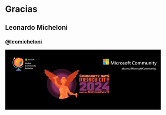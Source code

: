 # Gracias

## Leonardo Micheloni

### [@leomicheloni](https://x.com/leomicheloni)

![](./img/evento.png)